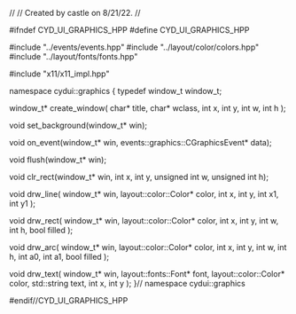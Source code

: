 //
// Created by castle on 8/21/22.
//

#ifndef CYD_UI_GRAPHICS_HPP
#define CYD_UI_GRAPHICS_HPP


#include "../events/events.hpp"
#include "../layout/color/colors.hpp"
#include "../layout/fonts/fonts.hpp"

#include "x11/x11_impl.hpp"

namespace cydui::graphics {
  typedef window_t window_t;
  
  window_t* create_window(
      char* title, char* wclass, int x, int y, int w, int h
  );
  
  void set_background(window_t* win);
  
  void on_event(window_t* win, events::graphics::CGraphicsEvent* data);
  
  void flush(window_t* win);
  
  void clr_rect(window_t* win, int x, int y, unsigned int w, unsigned int h);
  
  void drw_line(
      window_t* win, layout::color::Color* color, int x, int y, int x1, int y1
  );
  
  void drw_rect(
      window_t* win,
      layout::color::Color* color,
      int x,
      int y,
      int w,
      int h,
      bool filled
  );
  
  void drw_arc(
      window_t* win,
      layout::color::Color* color,
      int x,
      int y,
      int w,
      int h,
      int a0,
      int a1,
      bool filled
  );
  
  void drw_text(
      window_t* win,
      layout::fonts::Font* font,
      layout::color::Color* color,
      std::string text,
      int x,
      int y
  );
}// namespace cydui::graphics

#endif//CYD_UI_GRAPHICS_HPP
